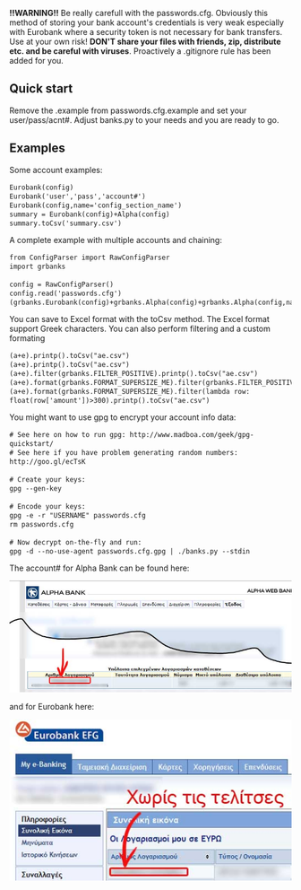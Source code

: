 **!!WARNING!!** Be really carefull with the passwords.cfg. Obviously this method of storing your bank account's credentials is very weak especially with Eurobank where a security token is not necessary for bank transfers. Use at your own risk! **DON'T share your files with friends, zip, distribute etc. and be careful with viruses**. Proactively a .gitignore rule has been added for you.

Quick start
----------------

Remove the .example from passwords.cfg.example and set your user/pass/acnt#. Adjust banks.py to your needs and you are ready to go.

Examples
----------------

Some account examples:

    Eurobank(config)
    Eurobank('user','pass','account#')
    Eurobank(config,name='config_section_name')
    summary = Eurobank(config)+Alpha(config)
    summary.toCsv('summary.csv')
    
A complete example with multiple accounts and chaining:

    from ConfigParser import RawConfigParser
    import grbanks
    
    config = RawConfigParser()
    config.read('passwords.cfg')
    (grbanks.Eurobank(config)+grbanks.Alpha(config)+grbanks.Alpha(config,name="ALPHAB")).printp().toCsv("report.csv")

You can save to Excel format with the toCsv method. The Excel format support Greek characters. You can also perform filtering and a custom formating

    (a+e).printp().toCsv("ae.csv")
    (a+e).printp().toCsv("ae.csv")
    (a+e).filter(grbanks.FILTER_POSITIVE).printp().toCsv("ae.csv")
    (a+e).format(grbanks.FORMAT_SUPERSIZE_ME).filter(grbanks.FILTER_POSITIVE).printp().toCsv("ae.csv")
    (a+e).format(grbanks.FORMAT_SUPERSIZE_ME).filter(lambda row: float(row['amount'])>300).printp().toCsv("ae.csv")

You might want to use gpg to encrypt your account info data:
    
    # See here on how to run gpg: http://www.madboa.com/geek/gpg-quickstart/
    # See here if you have problem generating random numbers: http://goo.gl/ecTsK

    # Create your keys:
    gpg --gen-key
    
    # Encode your keys:
    gpg -e -r "USERNAME" passwords.cfg
    rm passwords.cfg

    # Now decrypt on-the-fly and run:
    gpg -d --no-use-agent passwords.cfg.gpg | ./banks.py --stdin

The account# for Alpha Bank can be found here:

![Account number for Alpha Bank](https://github.com/scalingexcellence/GrBanksAPI/raw/master/doc/images/alpha.jpg "Account number for Alpha Bank")

and for Eurobank here:

![Account number for Eurobank](https://github.com/scalingexcellence/GrBanksAPI/raw/master/doc/images/eurob.jpg "Account number for Eurobank")
